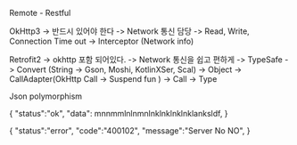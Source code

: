 Remote - Restful

OkHttp3     -> 반드시 있어야 한다
-> Network 통신 담당
-> Read, Write, Connection Time out
-> Interceptor (Network info)

Retrofit2   -> okhttp 포함 되어있다.
-> Network 통신을 쉽고 편하게
-> TypeSafe
-> Convert (String -> Gson, Moshi, KotlinXSer, Scal) -> Object
-> CallAdapter(OkHttp Call -> Suspend fun )
-> Call -> Type

Json polymorphism

{
"status":"ok",
"data": mnnmmlnlnmnlnklnklnklnklanksldf,
}

{
"status":"error",
"code":"400102",
"message":"Server No NO",
}